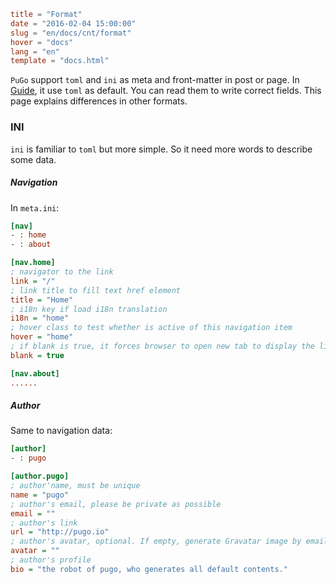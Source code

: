 ```toml
title = "Format"
date = "2016-02-04 15:00:00"
slug = "en/docs/cnt/format"
hover = "docs"
lang = "en"
template = "docs.html"
```

`PuGo` support `toml` and `ini` as meta and front-matter in post or page. In [Guide](/en/guide.html), it use `toml` as default. You can read them to write correct fields. This page explains differences in other formats.

### INI

`ini` is familiar to `toml` but more simple. So it need more words to describe some data.

##### Navigation

In `meta.ini`:

```ini
[nav]
- : home
- : about

[nav.home]
; navigator to the link
link = "/"
; link title to fill text href element
title = "Home"
; i18n key if load i18n translation
i18n = "home"
; hover class to test whether is active of this navigation item
hover = "home"
; if blank is true, it forces browser to open new tab to display the linked page
blank = true

[nav.about]
......
```

##### Author

Same to navigation data:

```ini
[author]
- : pugo

[author.pugo]
; author'name, must be unique
name = "pugo"
; author's email, please be private as possible
email = ""
; author's link
url = "http://pugo.io"
; author's avatar, optional. If empty, generate Gravatar image by email
avatar = ""
; author's profile 
bio = "the robot of pugo, who generates all default contents."
```

